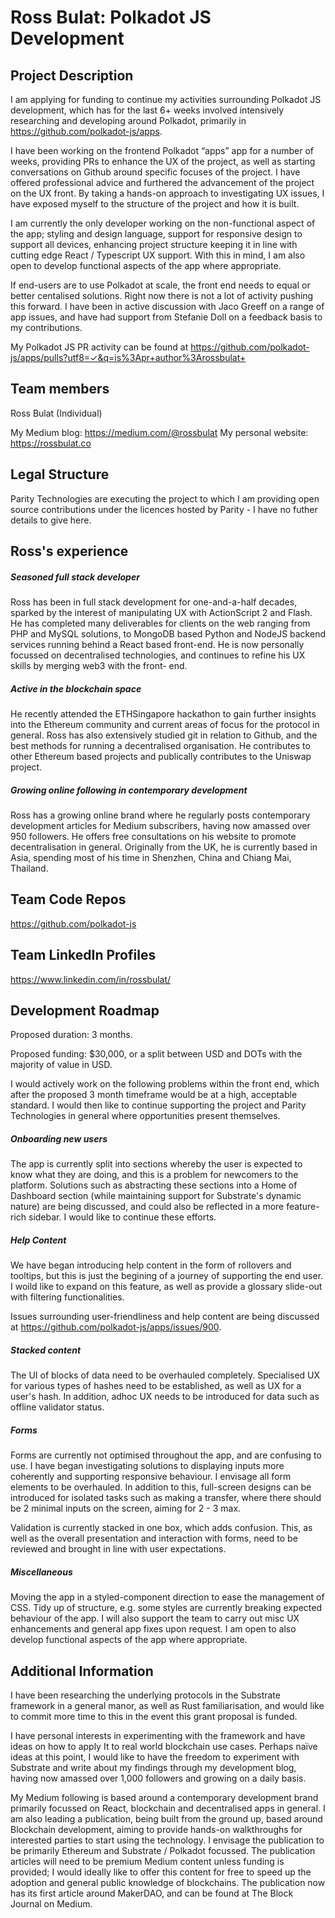 # Ross Bulat: Polkadot JS Development

## Project Description
I am applying for funding to continue my activities surrounding Polkadot JS development, which has for the last 6+ weeks involved intensively researching and developing around Polkadot, primarily in https://github.com/polkadot-js/apps. 

I have been working on the frontend Polkadot “apps” app for a number of weeks, providing PRs to enhance the UX of the project, as well as starting conversations on Github around specific focuses of the project. I have offered professional advice and furthered the advancement of the project on the UX front. By taking a hands-on approach to investigating UX issues, I have exposed myself to the structure of the project and how it is built.

I am currently the only developer working on the non-functional aspect of the app; styling and design language, support for responsive design to support all devices, enhancing project structure keeping it in line with cutting edge React / Typescript UX support. With this in mind, I am also open to develop functional aspects of the app where appropriate.

If end-users are to use Polkadot at scale, the front end needs to equal or better centalised solutions. Right now there is not a lot of activity pushing this forward. I have been in active discussion with Jaco Greeff on a range of app issues, and have had support from Stefanie Doll on a feedback basis to my contributions. 

My Polkadot JS PR activity can be found at https://github.com/polkadot-js/apps/pulls?utf8=✓&q=is%3Apr+author%3Arossbulat+

## Team members
Ross Bulat (Individual)

My Medium blog: https://medium.com/@rossbulat
My personal website: https://rossbulat.co

## Legal Structure 
Parity Technologies are executing the project to which I am providing open source contributions under the licences hosted by Parity - I have no futher details to give here.

## Ross's experience

##### Seasoned full stack developer
Ross has been in full stack development for one-and-a-half decades, sparked by the interest of manipulating UX with ActionScript 2 and Flash. He has completed many deliverables for clients on the web ranging from PHP and MySQL solutions, to MongoDB based Python and NodeJS backend services running behind a React based front-end. He is now personally focussed on decentralised technologies, and continues to refine his UX skills by merging web3 with the front- end.

##### Active in the blockchain space
He recently attended the ETHSingapore hackathon to gain further insights into the Ethereum community and current areas of focus for the protocol in general. Ross has also extensively studied git in relation to Github, and the best methods for running a decentralised organisation. He contributes to other Ethereum based projects and publically contributes to the Uniswap project.

##### Growing online following in contemporary development
Ross has a growing online brand where he regularly posts contemporary development articles for Medium subscribers, having now amassed over 950 followers. He offers free consultations on his website to promote decentralisation in general. Originally from the UK, he is currently based in Asia, spending most of his time in Shenzhen, China and Chiang Mai, Thailand.

## Team Code Repos
https://github.com/polkadot-js

## Team LinkedIn Profiles
https://www.linkedin.com/in/rossbulat/

## Development Roadmap
Proposed duration: 3 months.

Proposed funding: $30,000, or a split between USD and DOTs with the majority of value in USD.

I would actively work on the following problems within the front end, which after the proposed 3 month timeframe would be at a high, acceptable standard. I would then like to continue supporting the project and Parity Technologies in general where opportunities present themselves.

##### Onboarding new users
The app is currently split into sections whereby the user is expected to know what they are doing, and this is a problem for newcomers to the platform. Solutions such as abstracting these sections into a Home of Dashboard section (while maintaining support for Substrate's dynamic nature) are being discussed, and could also be reflected in a more feature-rich sidebar.
I would like to continue these efforts.

##### Help Content
We have began introducing help content in the form of rollovers and tooltips, but this is just the begining of a journey of supporting the end user. I woild like to expand on this feature, as well as provide a glossary slide-out with filtering functionalities. 

Issues surrounding user-friendliness and help content are being discussed at https://github.com/polkadot-js/apps/issues/900.

##### Stacked content
The UI of blocks of data need to be overhauled completely. Specialised UX for various types of hashes need to be established, as well as UX for a user's hash. In addition, adhoc UX needs to be introduced for data such as offline validator status. 

##### Forms
Forms are currently not optimised throughout the app, and are confusing to use. I have began investigating solutions to displaying inputs more coherently and supporting responsive behaviour. I envisage all form elements to be overhauled. In addition to this, full-screen designs can be introduced for isolated tasks such as making a transfer, where there should  be 2 minimal inputs on the screen, aiming for 2 - 3 max.

Validation is currently stacked in one box, which adds confusion. This, as well as the overall presentation and interaction with forms, need to be reviewed and brought in line with user expectations.

##### Miscellaneous
Moving the app in a styled-component direction to ease the management of CSS. Tidy up of structure, e.g. some styles are currently breaking expected behaviour of the app. I will also support the team to carry out misc UX enhancements and general app fixes upon request. I am open to also develop functional aspects of the app where appropriate.

## Additional Information
I have been researching the underlying protocols in the Substrate framework in a general manor, as well as Rust familiarisation, and would like to commit more time to this in the event this grant proposal is funded.

I have personal interests in experimenting with the framework and have ideas on how to apply It to real world blockchain use cases. Perhaps naïve ideas at this point, I would like to have the freedom to experiment with Substrate and write about my findings through my development blog, having now amassed over 1,000 followers and growing on a daily basis.

My Medium following is based around a contemporary development brand primarily focussed on React, blockchain and decentralised apps in general. I am also leading a publication, being built from the ground up, based around Blockchain development, aiming to provide hands-on walkthroughs for interested parties to start using the technology. I envisage the publication to be primarily Ethereum and Substrate / Polkadot focussed. The publication articles will need to be premium Medium content unless funding is provided; I would ideally like to offer this content for free to speed up the adoption and general public knowledge of blockchains. The publication now has its first article around MakerDAO, and can be found at The Block Journal on Medium.
